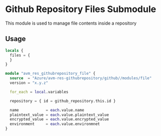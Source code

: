 # Github Repository Files Submodule

This module is used to manage file contents inside a repository

## Usage

```terraform
locals {
  files = {
  }
}

module "avm_res_githubrepository_file" {
  source  = "Azure/avm-res-githubrepository/github//modules/file"
  version = "x.y.z"

  for_each = local.variables

  repository = { id = github_repository.this.id }

  name            = each.value.name
  plaintext_value = each.value.plaintext_value
  encrypted_value = each.value.encrypted_value
  environment     = each.value.environmnet
}
```
